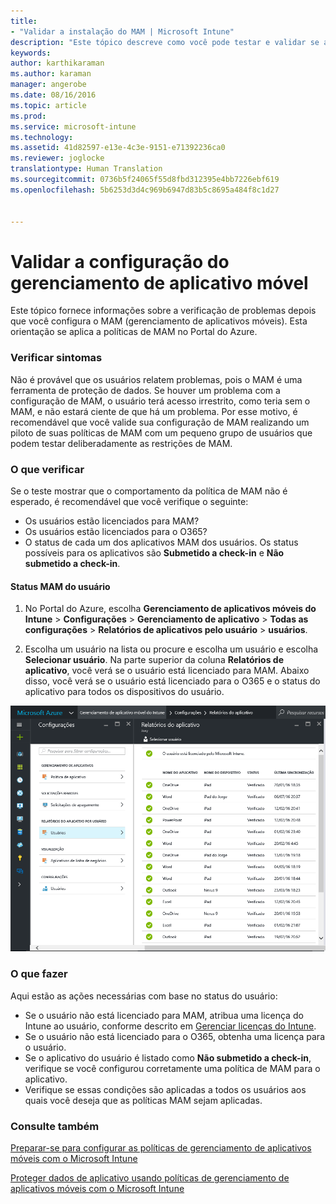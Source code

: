 ```yaml
---
title:
- "Validar a instalação do MAM | Microsoft Intune"
description: "Este tópico descreve como você pode testar e validar se a política de MAM está configurada corretamente e funcionando conforme o esperado."
keywords: 
author: karthikaraman
ms.author: karaman
manager: angerobe
ms.date: 08/16/2016
ms.topic: article
ms.prod: 
ms.service: microsoft-intune
ms.technology: 
ms.assetid: 41d82597-e13e-4c3e-9151-e71392236ca0
ms.reviewer: joglocke
translationtype: Human Translation
ms.sourcegitcommit: 0736b5f24065f55d8fbd312395e4bb7226ebf619
ms.openlocfilehash: 5b6253d3d4c969b6947d83b5c8695a484f8c1d27


---
```


# Validar a configuração do gerenciamento de aplicativo móvel

Este tópico fornece informações sobre a verificação de problemas depois que você configura o MAM (gerenciamento de aplicativos móveis). Esta orientação se aplica a políticas de MAM no Portal do Azure.

### Verificar sintomas
Não é provável que os usuários relatem problemas, pois o MAM é uma ferramenta de proteção de dados. Se houver um problema com a configuração de MAM, o usuário terá acesso irrestrito, como teria sem o MAM, e não estará ciente de que há um problema. Por esse motivo, é recomendável que você valide sua configuração de MAM realizando um piloto de suas políticas de MAM com um pequeno grupo de usuários que podem testar deliberadamente as restrições de MAM.


### O que verificar

Se o teste mostrar que o comportamento da política de MAM não é esperado, é recomendável que você verifique o seguinte:

- Os usuários estão licenciados para MAM?
- Os usuários estão licenciados para o O365?
- O status de cada um dos aplicativos MAM dos usuários. Os status possíveis para os aplicativos são **Submetido a check-in** e **Não submetido a check-in**.

#### Status MAM do usuário
1. No Portal do Azure, escolha **Gerenciamento de aplicativos móveis do Intune** > **Configurações** > **Gerenciamento de aplicativo** > **Todas as configurações** > **Relatórios de aplicativos pelo usuário** > **usuários**.

2. Escolha um usuário na lista ou procure e escolha um usuário e escolha **Selecionar usuário**. Na parte superior da coluna **Relatórios de aplicativo**, você verá se o usuário está licenciado para MAM. Abaixo disso, você verá se o usuário está licenciado para o O365 e o status do aplicativo para todos os dispositivos do usuário.

![Status de aplicativo para MAM](..\media\ts-mam-user-apps.png) 

### O que fazer
Aqui estão as ações necessárias com base no status do usuário:

- Se o usuário não está licenciado para MAM, atribua uma licença do Intune ao usuário, conforme descrito em [Gerenciar licenças do Intune](..\get-started\start-with-a-paid-subscription-to-microsoft-intune).
- Se o usuário não está licenciado para o O365, obtenha uma licença para o usuário.
- Se o aplicativo do usuário é listado como **Não submetido a check-in**, verifique se você configurou corretamente uma política de MAM para o aplicativo.
- Verifique se essas condições são aplicadas a todos os usuários aos quais você deseja que as políticas MAM sejam aplicadas.

### Consulte também
[Preparar-se para configurar as políticas de gerenciamento de aplicativos móveis com o Microsoft Intune](..\deploy-use\get-ready-to-configure-mobile-app-management-policies-with-microsoft-intune)

[Proteger dados de aplicativo usando políticas de gerenciamento de aplicativos móveis com o Microsoft Intune](..\deploy-use\protect-app-data-using-mobile-app-management-policies-with-microsoft-intune)



<!--HONumber=Oct16_HO1-->


